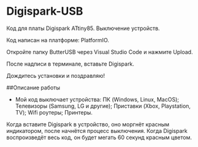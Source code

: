 # Digispark-USB
Код для платы Digispark ATtiny85. Выключение устройств.

Код написан на платформе: PlatformIO.

Откройте папку ButterUSB через Visual Studio Code и нажмите Upload.

После надписи в терминале, вставьте Digispark.

Дождитесь установки и поздравляю!

##Описание работы

- Мой код выключает устройства: ПК (Windows, Linux, MacOS); Телевизоры (Samsung, LG и другие); Приставки (Xbox, Playstation, TV); Wifi роутеры; Принтеры.

Когда вставите Digispark в устройство, оно моргнёт красным индикатором, после начнётся процесс выключения. Когда Digispark воспроизведёт весь код, он будет мегать 60 секунд красным цветом.

